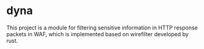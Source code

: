 # dyna

This project is a module for filtering sensitive information in HTTP response packets in WAF, which is implemented based on wirefilter developed by rust.
